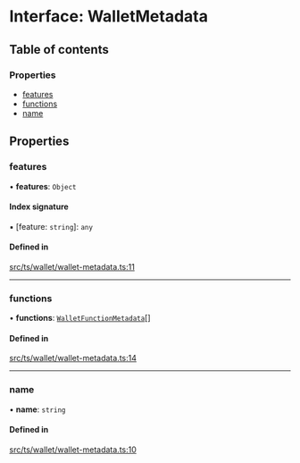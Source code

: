 # Interface: WalletMetadata

## Table of contents

### Properties

- [features](WalletMetadata.md#features)
- [functions](WalletMetadata.md#functions)
- [name](WalletMetadata.md#name)

## Properties

### features

• **features**: `Object`

#### Index signature

▪ [feature: `string`]: `any`

#### Defined in

[src/ts/wallet/wallet-metadata.ts:11](https://gitlab.com/i3-market/code/wp3/t3.2/i3m-wallet-monorepo/-/blob/dcf59b3/packages/base-wallet/src/ts/wallet/wallet-metadata.ts#L11)

___

### functions

• **functions**: [`WalletFunctionMetadata`](WalletFunctionMetadata.md)[]

#### Defined in

[src/ts/wallet/wallet-metadata.ts:14](https://gitlab.com/i3-market/code/wp3/t3.2/i3m-wallet-monorepo/-/blob/dcf59b3/packages/base-wallet/src/ts/wallet/wallet-metadata.ts#L14)

___

### name

• **name**: `string`

#### Defined in

[src/ts/wallet/wallet-metadata.ts:10](https://gitlab.com/i3-market/code/wp3/t3.2/i3m-wallet-monorepo/-/blob/dcf59b3/packages/base-wallet/src/ts/wallet/wallet-metadata.ts#L10)
